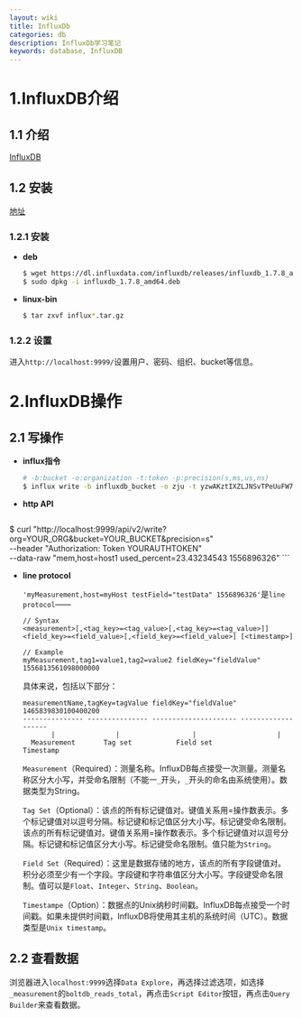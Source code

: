 ```yaml
---
layout: wiki
title: InfluxDb
categories: db
description: InfluxDb学习笔记
keywords: database, InfluxDB
---
```




# 1.InfluxDB介绍

## 1.1 介绍

[InfluxDB](http://neyzoter.cn/2019/09/14/Survey-On-Time-Series-DB/#4influxdb)

## 1.2 安装

[地址](https://portal.influxdata.com/downloads/)

### 1.2.1 安装

* **deb**

  ```bash
  $ wget https://dl.influxdata.com/influxdb/releases/influxdb_1.7.8_amd64.deb
  $ sudo dpkg -i influxdb_1.7.8_amd64.deb
  ```

* **linux-bin**

  ```bash
  $ tar zxvf influx*.tar.gz
  ```

### 1.2.2 设置

进入`http://localhost:9999/`设置用户、密码、组织、bucket等信息。

# 2.InfluxDB操作

## 2.1 写操作

* **influx指令**

    ```bash
    # -b:bucket -o:organization -t:token -p:precision(s,ms,us,ns)
    $ influx write -b influxdb_bucket -o zju -t yzwAKztIXZLJNSvTPeUuFW7P9z4oWd_NLnGZNcIuoJMY7PCZEm1Lu1s-IIjloYFiSBVhRss7aMaDbh58WdlhGA== -p ns 'myMeasurement,host=myHost testField="testData" 1556896326'
    ```
    
* **http API**

    ```bash
$ curl "http://localhost:9999/api/v2/write?org=YOUR_ORG&bucket=YOUR_BUCKET&precision=s" \
      --header "Authorization: Token YOURAUTHTOKEN" \
      --data-raw "mem,host=host1 used_percent=23.43234543 1556896326"
    ```

* **line protocol**

    `'myMeasurement,host=myHost testField="testData" 1556896326'`是`line protocol`——

    ```
    // Syntax
    <measurement>[,<tag_key>=<tag_value>[,<tag_key>=<tag_value>]] <field_key>=<field_value>[,<field_key>=<field_value>] [<timestamp>]

    // Example
    myMeasurement,tag1=value1,tag2=value2 fieldKey="fieldValue" 1556813561098000000
    ```

    具体来说，包括以下部分：

    ```
    measurementName,tagKey=tagValue fieldKey="fieldValue" 1465839830100400200
    --------------- --------------- --------------------- -------------------
           |               |                  |                    |
      Measurement       Tag set           Field set            Timestamp
    ```
    
    `Measurement`（Required）：测量名称。InfluxDB每点接受一次测量。测量名称区分大小写，并受命名限制（不能一`_`开头，`_`开头的命名由系统使用）。数据类型为String。
    
    `Tag Set`（Optional）：该点的所有标记键值对。键值关系用=操作数表示。多个标记键值对以逗号分隔。标记键和标记值区分大小写。标记键受命名限制。该点的所有标记键值对。键值关系用=操作数表示。多个标记键值对以逗号分隔。标记键和标记值区分大小写。标记键受命名限制。值只能为`String`。
    
    `Field Set`（Required）：这里是数据存储的地方，该点的所有字段键值对。积分必须至少有一个字段。字段键和字符串值区分大小写。字段键受命名限制。值可以是`Float`、`Integer`、`String`、`Boolean`。
    
    `Timestampe`（Option）：数据点的Unix纳秒时间戳。InfluxDB每点接受一个时间戳。如果未提供时间戳，InfluxDB将使用其主机的系统时间（UTC）。数据类型是`Unix timestamp`。

## 2.2 查看数据

浏览器进入`localhost:9999`选择`Data Explore`，再选择过滤选项，如选择`_measurement`的`boltdb_reads_total`，再点击`Script Editor`按钮，再点击`Query Builder`来查看数据。
